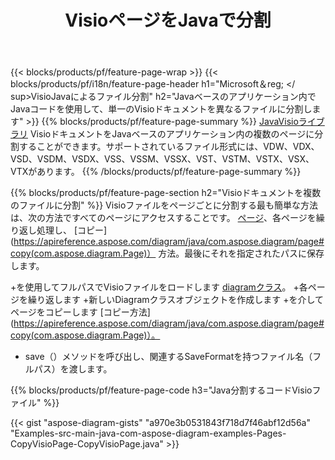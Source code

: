 ﻿---
title: VisioページをJavaで分割
url: /ja/java/splitter/
description: JavaアプリケーションでMicrosoftVisioファイルを複数のファイルに分割する方法を説明するJavaソースコード
---
{{< blocks/products/pf/feature-page-wrap >}}
{{< blocks/products/pf/i18n/feature-page-header h1="Microsoft＆reg; </ sup>VisioJavaによるファイル分割" h2="Javaベースのアプリケーション内でJavaコードを使用して、単一のVisioドキュメントを異なるファイルに分割します" >}}
{{% blocks/products/pf/feature-page-summary %}}
[JavaVisioライブラリ](/diagram/java/) VisioドキュメントをJavaベースのアプリケーション内の複数のページに分割することができます。サポートされているファイル形式には、VDW、VDX、VSD、VSDM、VSDX、VSS、VSSM、VSSX、VST、VSTM、VSTX、VSX、VTXがあります。
{{% /blocks/products/pf/feature-page-summary %}}

{{% blocks/products/pf/feature-page-section h2="Visioドキュメントを複数のファイルに分割" %}}
Visioファイルをページごとに分割する最も簡単な方法は、次の方法ですべてのページにアクセスすることです。 [ページ](https://apireference.aspose.com/diagram/java/com.aspose.diagram/diagram#Pages)、各ページを繰り返し処理し、 [コピー](https://apireference.aspose.com/diagram/java/com.aspose.diagram/page#copy(com.aspose.diagram.Page)） 方法。最後にそれを指定されたパスに保存します。 

+を使用してフルパスでVisioファイルをロードします [diagramクラス](https://apireference.aspose.com/diagram/java/com.aspose.diagram/diagram)。
+各ページを繰り返します
+新しいDiagramクラスオブジェクトを作成します
+を介してページをコピーします [コピー方法](https://apireference.aspose.com/diagram/java/com.aspose.diagram/page#copy(com.aspose.diagram.Page)）。
+ save（）メソッドを呼び出し、関連するSaveFormatを持つファイル名（フルパス）を渡します。

{{% blocks/products/pf/feature-page-code h3="Java分割するコードVisioファイル" %}}

{{< gist "aspose-diagram-gists" "a970e3b0531843f718d7f46abf12d56a" "Examples-src-main-java-com-aspose-diagram-examples-Pages-CopyVisioPage-CopyVisioPage.java" >}}
